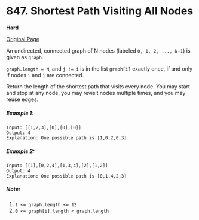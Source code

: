 # 847. Shortest Path Visiting All Nodes

**Hard**

[Original Page](https://leetcode.com/problems/shortest-path-visiting-all-nodes/)

An undirected, connected graph of N nodes (labeled `0, 1, 2, ..., N-1`) is given as `graph`.

`graph.length = N`, and `j != i` is in the list `graph[i]` exactly once, if and only if nodes `i` and `j` are connected.

Return the length of the shortest path that visits every node. You may start and stop at any node, you may revisit nodes multiple times, and you may reuse edges.

##### Example 1:
```
Input: [[1,2,3],[0],[0],[0]]
Output: 4
Explanation: One possible path is [1,0,2,0,3]
```

##### Example 2:
```
Input: [[1],[0,2,4],[1,3,4],[2],[1,2]]
Output: 4
Explanation: One possible path is [0,1,4,2,3]
```

##### Note:
1. `1 <= graph.length <= 12`
2. `0 <= graph[i].length < graph.length`
